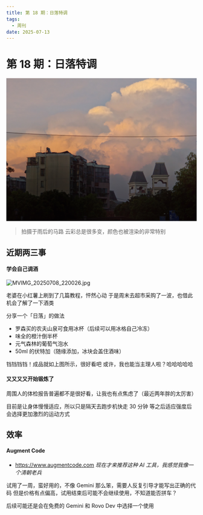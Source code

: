 ```yaml
---
title: 第 18 期：日落特调
tags:
  - 周刊
date: 2025-07-13
---
```


# 第 18 期：日落特调

![MVIMG_20250711_190941.jpg](https://raw.githubusercontent.com/logycoconut/pic-repo/master/MVIMG_20250711_190941.jpg)

> 拍摄于雨后的马路
> 云彩总是很多变，颜色也被渲染的非常特别

## 近期两三事

#### 学会自己调酒

![MVIMG_20250708_220026.jpg](https://raw.githubusercontent.com/logycoconut/pic-repo/master/MVIMG_20250708_220026.jpg)

老婆在小红薯上刷到了几篇教程，怦然心动
于是周末去超市采购了一波，也借此机会了解了一下酒类

分享一个「日落」的做法
- 罗森买的农夫山泉可食用冰杯（后续可以用冰格自己冷冻）
- 味全的橙汁倒半杯 
- 元气森林的葡萄气泡水
- 50ml 的伏特加（随缘添加，冰块会盖住酒味）

铛铛铛铛！成品就如上图所示，很好看吧
或许，我也能当主理人啦？哈哈哈哈哈

#### 又又又又开始锻炼了

周围人的体检报告普遍都不是很好看，让我也有点焦虑了（最近两年胖的太厉害）

目前是让身体慢慢适应，所以只是隔天去跑步机快走 30 分钟
等之后适应强度后会选择更加激烈的运动方式

## 效率

#### Augment Code

- https://www.augmentcode.com
*现在才来推荐这种 AI 工具，我感觉我像一个清朝老兵*

试用了一周，蛮好用的，不像 Gemini 那么笨，需要人反复引导才能写出正确的代码
但是价格有点偏高，试用结束后可能不会继续使用，不知道能否拼车？

后续可能还是会在免费的 Gemini 和 Rovo Dev 中选择一个使用
